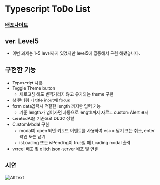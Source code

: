 # Typescript ToDo List

### [배포사이트](https://to-do-list-typescript-coral.vercel.app/)

## ver. Level5

- 이번 과제는 1-5 level까지 있었지만 level5에 집중해서 구현 해봤습니다.

## 구현한 기능

- Typescript 사용
- Toggle Theme button
  - 새로고침 해도 번쩍거리지 않고 유지되는 theme 구현
- 첫 랜더링 시 title input에 focus
- form data입력시 적절한 length 까지만 입력 가능
  - 기준 length가 넘어가면 자동으로 length까지 자르고 custom Alert 표시
- createdAt을 기준으로 DESC 정렬
- CustomModal 구현
  - modal이 open 되면 키보드 이벤트를 사용하여 esc = 닫기 또는 취소, enter 확인 또는 닫기
  - isLoading 또는 isPending이 true일 때 Loading modal 출력
- vercel 배포 및 glitch json-server 배포 및 연결

## 시연

![Alt text](<화면 기록 2023-12-17 09.51.49.gif>)

